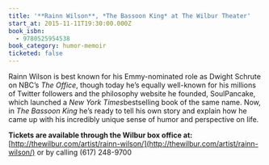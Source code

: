 ```yaml
---
title: '**Rainn Wilson**, *The Bassoon King* at The Wilbur Theater'
start_at: 2015-11-11T19:30:00.000Z
book_isbn:
  - 9780525954538
book_category: humor-memoir
ticketed: false
---
```

Rainn Wilson is best known for his Emmy-nominated role as Dwight Schrute on NBC’s *The Office*, though today he’s equally well-known for his millions of Twitter followers and the philosophy website he founded, SoulPancake, which launched a *New York Times*bestselling book of the same name. Now, in *The Bassoon King* he’s ready to tell his own story and explain how he came up with his incredibly unique sense of humor and perspective on life.

**Tickets are available through the Wilbur box office at:**
[http://thewilbur.com/artist/rainn-wilson/](http://thewilbur.com/artist/rainn-wilson/) or by calling  (617) 248-9700

